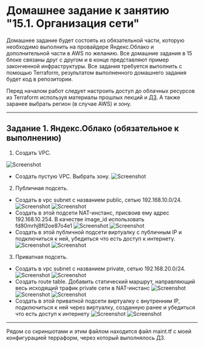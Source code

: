 # Домашнее задание к занятию "15.1. Организация сети"

Домашнее задание будет состоять из обязательной части, которую необходимо выполнить на провайдере Яндекс.Облако и дополнительной части в AWS по желанию. Все домашние задания в 15 блоке связаны друг с другом и в конце представляют пример законченной инфраструктуры. 
Все задания требуется выполнить с помощью Terraform, результатом выполненного домашнего задания будет код в репозитории. 

Перед началом работ следует настроить доступ до облачных ресурсов из Terraform используя материалы прошлых лекций и [ДЗ](https://github.com/netology-code/virt-homeworks/tree/master/07-terraform-02-syntax ). А также заранее выбрать регион (в случае AWS) и зону.

---
## Задание 1. Яндекс.Облако (обязательное к выполнению)

1. Создать VPC.

![Screenshot](1.png)

- Создать пустую VPC. Выбрать зону.
![Screenshot](1-1.png)

2. Публичная подсеть.
- Создать в vpc subnet с названием public, сетью 192.168.10.0/24.
![Screenshot](2-1.png)
![Screenshot](2-1-1.png)
- Создать в этой подсети NAT-инстанс, присвоив ему адрес 192.168.10.254. В качестве image_id использовать fd80mrhj8fl2oe87o4e1
![Screenshot](2-2.png)
![Screenshot](2-2-1.png)
- Создать в этой публичной подсети виртуалку с публичным IP и подключиться к ней, убедиться что есть доступ к интернету.
![Screenshot](2-3.png)
![Screenshot](2-3-1.png)
3. Приватная подсеть.
- Создать в vpc subnet с названием private, сетью 192.168.20.0/24.
![Screenshot](3-1.png)
![Screenshot](3-1-1.png)
- Создать route table. Добавить статический маршрут, направляющий весь исходящий трафик private сети в NAT-инстанс
![Screenshot](3-2.png)
![Screenshot](3-2-1.png)
![Screenshot](3-2-2.png)
- Создать в этой приватной подсети виртуалку с внутренним IP, подключиться к ней через виртуалку, созданную ранее и убедиться что есть доступ к интернету
![Screenshot](3-3-1.png)
![Screenshot](3-3-2.png)

---

Рядом со скриншотами и этим файлом находится файл maint.tf с моей конфигурацией терраформ, через который выполнялось ДЗ.


